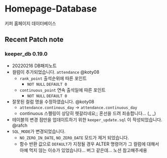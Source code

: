 

# Homepage-Database

키퍼 홈페이지 데이터베이스

## Recent Patch note
### keeper_db 0.19.0
- 20220216 DB패치노트
- 컬럼이 추가되었습니다. `attendance` @koty08 
    - `rank_point` 출석순위에 따른 포인트
        - `NOT NULL` `DEFAULT 0` 
    - `continuous_point` 연속 출석일에 따른 포인트
        - `NOT NULL` `DEFAULT 0`
- 잘못된 컬럼 명을 수정하였습니다. @koty08 
    - `attendance.continous_day` -> `attendance.continuous_day`
    - continuous 스펠링이 상당히 헷갈리네요;; 혼선을 드려 죄송합니다... (_ _) 
- 테이블의 변경 점만을 업데이트하기 위한 `keeper_update.sql` 이 작성되었습니다. @rafch 
- `SQL_MODE`가 변경되었습니다.
    - `NO_ZERO_IN_DATE`, `NO_ZERO_DATE` 모드가 제거 되었습니다.
    - 함수 반환 값으로 `DEFAULT`가 지정될 경우 ALTER 명령어가 그 컬럼에 대해서 아예 먹지 않는 이슈가 있었습니다... 버그 같은데... 노션 참고해주세용